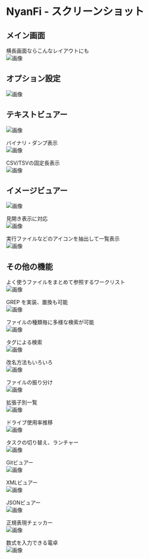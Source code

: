 ﻿# NyanFi - スクリーンショット

## メイン画面

横長画面ならこんなレイアウトにも  
![画像](nyanfi_wide.png)  

## オプション設定

![画像](nyanfi_option_dk.png)  

## テキストビュアー

![画像](nyanfi_txtview.png)  

バイナリ・ダンプ表示  
![画像](nyanfi_dump.png)  

CSV/TSVの固定長表示  
![画像](nyanfi_csv.png)  

## イメージビュアー

![画像](nyanfi_imgview.png)  

見開き表示に対応  
![画像](nyanfi_double.png)  

実行ファイルなどのアイコンを抽出して一覧表示  
![画像](nyanfi_icons.png)  

## その他の機能

よく使うファイルをまとめて参照するワークリスト  
![画像](nyanfi_wlist.png)  

GREP を実装、置換も可能  
![画像](nyanfi_grep.png)  

ファイルの種類毎に多様な検索が可能  
![画像](nyanfi_findex.png)  

タグによる検索  
![画像](nyanfi_findtag.png)  

改名方法もいろいろ  
![画像](nyanfi_rename.png)  

ファイルの振り分け  
![画像](nyanfi_distr.png)  

拡張子別一覧  
![画像](nyanfi_fext.png)  

ドライブ使用率推移  
![画像](nyanfi_dgraph.png)  

タスクの切り替え、ランチャー  
![画像](nyanfi_app.png)  

Gitビュアー  
![画像](nyanfi_gitview.png)  

XMLビュアー  
![画像](nyanfi_xmlview.png)  

JSONビュアー  
![画像](nyanfi_jsonview.png)  

正規表現チェッカー  
![画像](nyanfi_regex.png)  

数式を入力できる電卓  
![画像](nyanfi_calc.png)  
